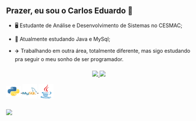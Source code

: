 ## Prazer, eu sou o Carlos Eduardo 👋

- 🖥️ Estudante de Análise e Desenvolvimento de Sistemas no CESMAC;
- 🐍 Atualmente estudando Java e MySql;
- ✈️ Trabalhando em outra área, totalmente diferente, mas sigo estudando pra seguir o meu sonho de ser programador.

   ###

<div align="center">
  <a href="https://github.com/carlos-eduardo-ip">
  <img height="180em" src="https://github-readme-stats.vercel.app/api?username=carlos-eduardo-ip&show_icons=true&theme=dracula&include_all_commits=true&count_private=true"/>
  <img height="180em" src="https://github-readme-stats.vercel.app/api/top-langs/?username=carlos-eduardo-ip&layout=compact&langs_count=7&theme=dracula"/>
</div>
<div style="display: inline_block"><br>
  <img align="center" alt="Python" width="40" height="30" src="https://raw.githubusercontent.com/devicons/devicon/master/icons/python/python-original.svg">
  <a href="https://www.mysql.com/" target="_blank" rel="noreferrer"> <img align="center" alt="MySQL" width="40" height="40" src="https://raw.githubusercontent.com/devicons/devicon/master/icons/mysql/mysql-original-wordmark.svg"> </a>
   <a href="https://www.java.com" target="_blank" rel="noreferrer"> <img align="center" alt="Java" width="40" height="40" src="https://raw.githubusercontent.com/devicons/devicon/master/icons/java/java-original.svg"></a>

   ##
 
<div> 
  <a href="https://www.linkedin.com/in/carlos-eduardo-8aba2a21b/" target="_blank"><img src="https://img.shields.io/badge/-LinkedIn-%230077B5?style=for-the-badge&logo=linkedin&logoColor=white" target="_blank"></a> 
</div>

